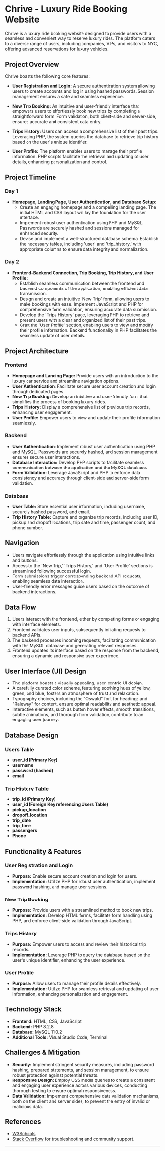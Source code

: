 # Chrive - Luxury Ride Booking Website

Chrive is a luxury ride booking website designed to provide users with a seamless and convenient way to reserve luxury rides. The platform caters to a diverse range of users, including companies, VIPs, and visitors to NYC, offering advanced reservations for luxury vehicles.

## Project Overview

Chrive boasts the following core features:

- **User Registration and Login:** A secure authentication system allowing users to create accounts and log in using hashed passwords. Session management ensures a safe and seamless experience.

- **New Trip Booking:** An intuitive and user-friendly interface that empowers users to effortlessly book new trips by completing a straightforward form. Form validation, both client-side and server-side, ensures accurate and consistent data entry.

- **Trips History:** Users can access a comprehensive list of their past trips. Leveraging PHP, the system queries the database to retrieve trip history based on the user's unique identifier.

- **User Profile:** The platform enables users to manage their profile information. PHP scripts facilitate the retrieval and updating of user details, enhancing personalization and control.

## Project Timeline

### Day 1

- **Homepage, Landing Page, User Authentication, and Database Setup:**
  - Create an engaging homepage and a compelling landing page. The initial HTML and CSS layout will lay the foundation for the user interface.
  - Implement robust user authentication using PHP and MySQL. Passwords are securely hashed and sessions managed for enhanced security.
  - Devise and implement a well-structured database schema. Establish the necessary tables, including 'user' and 'trip_history,' with appropriate columns to ensure data integrity and normalization.

### Day 2

- **Frontend-Backend Connection, Trip Booking, Trip History, and User Profile:**
  - Establish seamless communication between the frontend and backend components of the application, enabling efficient data transmission.
  - Design and create an intuitive 'New Trip' form, allowing users to make bookings with ease. Implement JavaScript and PHP for comprehensive form validation, ensuring accurate data submission.
  - Develop the 'Trips History' page, leveraging PHP to retrieve and present users with a clear and organized list of their past trips.
  - Craft the 'User Profile' section, enabling users to view and modify their profile information. Backend functionality in PHP facilitates the seamless update of user details.

## Project Architecture

### Frontend

- **Homepage and Landing Page:** Provide users with an introduction to the luxury car service and streamline navigation options.
- **User Authentication:** Facilitate secure user account creation and login through dedicated pages.
- **New Trip Booking:** Develop an intuitive and user-friendly form that simplifies the process of booking luxury rides.
- **Trips History:** Display a comprehensive list of previous trip records, enhancing user engagement.
- **User Profile:** Empower users to view and update their profile information seamlessly.

### Backend

- **User Authentication:** Implement robust user authentication using PHP and MySQL. Passwords are securely hashed, and session management ensures secure user interactions.
- **Database Interaction:** Develop PHP scripts to facilitate seamless communication between the application and the MySQL database.
- **Form Validation:** Leverage JavaScript and PHP to enforce data consistency and accuracy through client-side and server-side form validation.

### Database

- **User Table:** Store essential user information, including username, securely hashed password, and email.
- **Trip History Table:** Capture and organize trip records, including user ID, pickup and dropoff locations, trip date and time, passenger count, and phone number.

## Navigation

- Users navigate effortlessly through the application using intuitive links and buttons.
- Access to the 'New Trip,' 'Trips History,' and 'User Profile' sections is streamlined following successful login.
- Form submissions trigger corresponding backend API requests, enabling seamless data interaction.
- User-friendly error messages guide users based on the outcome of backend interactions.

## Data Flow

1. Users interact with the frontend, either by completing forms or engaging with interface elements.
2. Frontend validates user inputs, subsequently initiating requests to backend APIs.
3. The backend processes incoming requests, facilitating communication with the MySQL database and generating relevant responses.
4. Frontend updates its interface based on the response from the backend, ensuring a dynamic and responsive user experience.

## User Interface (UI) Design

- The platform boasts a visually appealing, user-centric UI design.
- A carefully curated color scheme, featuring soothing hues of yellow, green, and blue, fosters an atmosphere of trust and relaxation.
- Typography choices, including the "Oswald" font for headings and "Raleway" for content, ensure optimal readability and aesthetic appeal.
- Interactive elements, such as button hover effects, smooth transitions, subtle animations, and thorough form validation, contribute to an engaging user journey.

## Database Design

### Users Table

- **user_id (Primary Key)**
- **username**
- **password (hashed)**
- **email**

### Trip History Table

- **trip_id (Primary Key)**
- **user_id (Foreign Key referencing Users Table)**
- **pickup_location**
- **dropoff_location**
- **trip_date**
- **trip_time**
- **passengers**
- **Phone**

## Functionality & Features

### User Registration and Login

- **Purpose:** Enable secure account creation and login for users.
- **Implementation:** Utilize PHP for robust user authentication, implement password hashing, and manage user sessions.

### New Trip Booking

- **Purpose:** Provide users with a streamlined method to book new trips.
- **Implementation:** Develop HTML forms, facilitate form handling using PHP, and enforce client-side validation through JavaScript.

### Trips History

- **Purpose:** Empower users to access and review their historical trip records.
- **Implementation:** Leverage PHP to query the database based on the user's unique identifier, enhancing the user experience.

### User Profile

- **Purpose:** Allow users to manage their profile details effectively.
- **Implementation:** Utilize PHP for seamless retrieval and updating of user information, enhancing personalization and engagement.

## Technology Stack

- **Frontend:** HTML, CSS, JavaScript
- **Backend:** PHP 8.2.8
- **Database:** MySQL 11.0.2
- **Additional Tools:** Visual Studio Code, Terminal

## Challenges & Mitigation

- **Security:** Implement stringent security measures, including password hashing, prepared statements, and session management, to ensure robust protection against potential threats.
- **Responsive Design:** Employ CSS media queries to create a consistent and engaging user experience across various devices, conducting thorough testing to ensure optimal responsiveness.
- **Data Validation:** Implement comprehensive data validation mechanisms, both on the client and server sides, to prevent the entry of invalid or malicious data.

## References

- [W3Schools](https://www.w3schools.com/)
- [Stack Overflow](https://stackoverflow.com/) for troubleshooting and community support.

---
